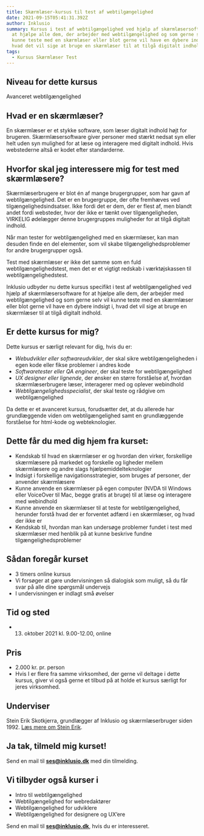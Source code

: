 ```yaml
---
title: Skærmlæser-kursus til test af webtilgængelighed
date: 2021-09-15T05:41:31.392Z
author: Inklusio
summary: Kursus i test af webtilgængelighed ved hjælp af skærmlæsersoftware. For
  at hjælpe alle dem, der arbejder med webtilgængelighed og som gerne selv vil
  kunne teste med en skærmlæser eller blot gerne vil have en dybere indsigt i,
  hvad det vil sige at bruge en skærmlæser til at tilgå digitalt indhold.
tags:
  - Kursus Skærmlæser Test
---
```

## Niveau for dette kursus

Avanceret webtilgængelighed

## Hvad er en skærmlæser?

En skærmlæser er et stykke software, som læser digitalt indhold højt for brugeren. Skærmlæsersoftware giver personer med stærkt nedsat syn eller helt uden syn mulighed for at læse og interagere med digitalt indhold. Hvis webstederne altså er kodet efter standarderne.

## Hvorfor skal jeg interessere mig for test med skærmlæsere?

Skærmlæserbrugere er blot én af mange brugergrupper, som har gavn af webtilgængelighed. Det er en brugergruppe, der ofte fremhæves ved tilgængelighedsindsatser. Ikke fordi det er dem, der er flest af, men blandt andet fordi websteder, hvor der ikke er tænkt over tilgængeligheden, VIRKELIG ødelægger denne brugergruppes muligheder for at tilgå digitalt indhold.

Når man tester for webtilgængelighed med en skærmlæser, kan man desuden finde en del elementer, som vil skabe tilgængelighedsproblemer for andre brugergrupper også.

Test med skærmlæser er ikke det samme som en fuld webtilgængelighedstest, men det er et vigtigt redskab i værktøjskassen til webtilgængelighedstest.

Inklusio udbyder nu dette kursus specifikt i test af webtilgængelighed ved hjælp af skærmlæsersoftware for at hjælpe alle dem, der arbejder med webtilgængelighed og som gerne selv vil kunne teste med en skærmlæser eller blot gerne vil have en dybere indsigt i, hvad det vil sige at bruge en skærmlæser til at tilgå digitalt indhold.

## Er dette kursus for mig?

Dette kursus er særligt relevant for dig, hvis du er:

* *Webudvikler eller softwareudvikler*, der skal sikre webtilgængeligheden i egen kode eller fikse problemer i andres kode
* *Softwaretester eller QA engineer*, der skal teste for webtilgængelighed
* *UX designer eller lignende*, der ønsker en større forståelse af, hvordan skærmlæserbrugere læser, interagerer med og oplever webindhold
* *Webtilgængelighedsspecialist*, der skal teste og rådgive om webtilgængelighed

Da dette er et avanceret kursus, forudsætter det, at du allerede har grundlæggende viden om webtilgængelighed samt en grundlæggende forståelse for html-kode og webteknologier.

## Dette får du med dig hjem fra kurset:

* Kendskab til hvad en skærmlæser er og hvordan den virker, forskellige skærmlæsere på markedet og forskelle og ligheder mellem skærmlæsere og andre slags hjælpemiddelteknologier
* Indsigt i forskellige navigationsstrategier, som bruges af personer, der anvender skærmlæsere
* Kunne anvende en skærmlæser på egen computer (NVDA til Windows eller VoiceOver til Mac, begge gratis at bruge) til at læse og interagere med webindhold
* Kunne anvende en skærmlæser til at teste for webtilgængelighed, herunder forstå hvad der er forventet adfærd i en skærmlæser, og hvad der ikke er
* Kendskab til, hvordan man kan undersøge problemer fundet i test med skærmlæser med henblik på at kunne beskrive fundne tilgængelighedsproblemer

## Sådan foregår kurset

* 3 timers online kursus
* Vi forsøger at gøre undervisningen så dialogisk som muligt, så du får svar på alle dine spørgsmål undervejs
* I undervisningen er indlagt små øvelser

## Tid og sted

* 13. oktober 2021 kl. 9.00-12.00, online

## Pris

* 2.000 kr. pr. person
* Hvis I er flere fra samme virksomhed, der gerne vil deltage i dette kursus, giver vi også gerne et tilbud på at holde et kursus særligt for jeres virksomhed.

## Underviser

Stein Erik Skotkjerra, grundlægger af Inklusio og skærmlæserbruger siden 1992. [Læs mere om Stein Erik](https://inklusio.dk/hvem-er-vi/). 

## Ja tak, tilmeld mig kurset!

Send en mail til **ses@inklusio.dk** med din tilmelding.







## Vi tilbyder også kurser i

* Intro til webtilgængelighed
* Webtilgængelighed for webredaktører
* Webtilgængelighed for udviklere
* Webtilgængelighed for designere og UX’ere

Send en mail til **ses@inklusio.dk**, hvis du er interesseret.